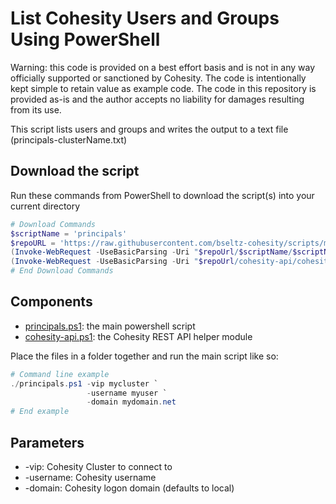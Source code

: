 # List Cohesity Users and Groups Using PowerShell

Warning: this code is provided on a best effort basis and is not in any way officially supported or sanctioned by Cohesity. The code is intentionally kept simple to retain value as example code. The code in this repository is provided as-is and the author accepts no liability for damages resulting from its use.

This script lists users and groups and writes the output to a text file (principals-clusterName.txt)  

## Download the script

Run these commands from PowerShell to download the script(s) into your current directory

```powershell
# Download Commands
$scriptName = 'principals'
$repoURL = 'https://raw.githubusercontent.com/bseltz-cohesity/scripts/master/powershell'
(Invoke-WebRequest -UseBasicParsing -Uri "$repoUrl/$scriptName/$scriptName.ps1").content | Out-File "$scriptName.ps1"; (Get-Content "$scriptName.ps1") | Set-Content "$scriptName.ps1"
(Invoke-WebRequest -UseBasicParsing -Uri "$repoUrl/cohesity-api/cohesity-api.ps1").content | Out-File cohesity-api.ps1; (Get-Content cohesity-api.ps1) | Set-Content cohesity-api.ps1
# End Download Commands
```

## Components

* [principals.ps1](https://raw.githubusercontent.com/bseltz-cohesity/scripts/master/powershell/principals/principals.ps1): the main powershell script
* [cohesity-api.ps1](https://raw.githubusercontent.com/bseltz-cohesity/scripts/master/powershell/cohesity-api/cohesity-api.ps1): the Cohesity REST API helper module

Place the files in a folder together and run the main script like so:

```powershell
# Command line example
./principals.ps1 -vip mycluster `
                 -username myuser `
                 -domain mydomain.net
# End example
```

## Parameters

* -vip: Cohesity Cluster to connect to
* -username: Cohesity username
* -domain: Cohesity logon domain (defaults to local)
